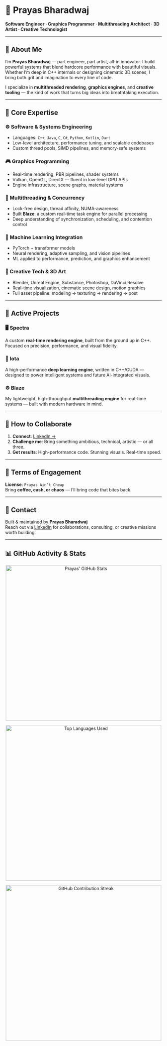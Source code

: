 # 🚀 Prayas Bharadwaj  
**Software Engineer · Graphics Programmer · Multithreading Architect · 3D Artist · Creative Technologist**

---

## 👋 About Me  
I’m **Prayas Bharadwaj** — part engineer, part artist, all-in innovator. I build powerful systems that blend hardcore performance with beautiful visuals. Whether I’m deep in C++ internals or designing cinematic 3D scenes, I bring both grit and imagination to every line of code.

I specialize in **multithreaded rendering**, **graphics engines**, and **creative tooling** — the kind of work that turns big ideas into breathtaking execution.

---

## 🧠 Core Expertise  

### ⚙️ Software & Systems Engineering  
- Languages: `C++`, `Java`, `C`, `C#`, `Python`, `Kotlin`, `Dart`  
- Low-level architecture, performance tuning, and scalable codebases  
- Custom thread pools, SIMD pipelines, and memory-safe systems  

### 🎮 Graphics Programming  
- Real-time rendering, PBR pipelines, shader systems  
- Vulkan, OpenGL, DirectX — fluent in low-level GPU APIs  
- Engine infrastructure, scene graphs, material systems  

### 🧵 Multithreading & Concurrency  
- Lock-free design, thread affinity, NUMA-awareness  
- Built **Blaze**: a custom real-time task engine for parallel processing  
- Deep understanding of synchronization, scheduling, and contention control  

### 🧠 Machine Learning Integration  
- PyTorch + transformer models  
- Neural rendering, adaptive sampling, and vision pipelines  
- ML applied to performance, prediction, and graphics enhancement  

### 🎨 Creative Tech & 3D Art  
- Blender, Unreal Engine, Substance, Photoshop, DaVinci Resolve  
- Real-time visualization, cinematic scene design, motion graphics  
- Full asset pipeline: modeling → texturing → rendering → post  

---

## 🔧 Active Projects  

### 🖥️ Spectra  
A custom **real-time rendering engine**, built from the ground up in C++. Focused on precision, performance, and visual fidelity.

### 🧠 Iota  
A high-performance **deep learning engine**, written in C++/CUDA — designed to power intelligent systems and future AI-integrated visuals.

### ⚙️ Blaze  
My lightweight, high-throughput **multithreading engine** for real-time systems — built with modern hardware in mind.

---

## 🎯 How to Collaborate  

1. **Connect**: [LinkedIn →](https://www.linkedin.com/in/prayas-bharadwaj-053886323/)  
2. **Challenge me**: Bring something ambitious, technical, artistic — or all three.  
3. **Get results**: High-performance code. Stunning visuals. Real-time speed.

---

## 🧾 Terms of Engagement  

**License**: `Prayas Ain’t Cheap`  
Bring **coffee, cash, or chaos** — I’ll bring code that bites back.  

---

## 💬 Contact  

Built & maintained by **Prayas Bharadwaj**  
Reach out via [LinkedIn](https://www.linkedin.com/in/prayas-bharadwaj-053886323/) for collaborations, consulting, or creative missions worth building.

---

## 📊 GitHub Activity & Stats

<p align="center">
  <img src="https://github-readme-stats.vercel.app/api?username=devsw-prayas&show_icons=true&theme=tokyonight&count_private=true&include_all_commits=true" alt="Prayas' GitHub Stats" width="500"/>
</p>

<p align="center">
  <img src="https://github-readme-stats.vercel.app/api/top-langs/?username=devsw-prayas&layout=compact&theme=tokyonight&langs_count=8" alt="Top Languages Used" width="500"/>
</p>

<p align="center">
  <img src="https://github-readme-streak-stats.herokuapp.com/?user=devsw-prayas&theme=tokyonight" alt="GitHub Contribution Streak" width="500"/>
</p>
